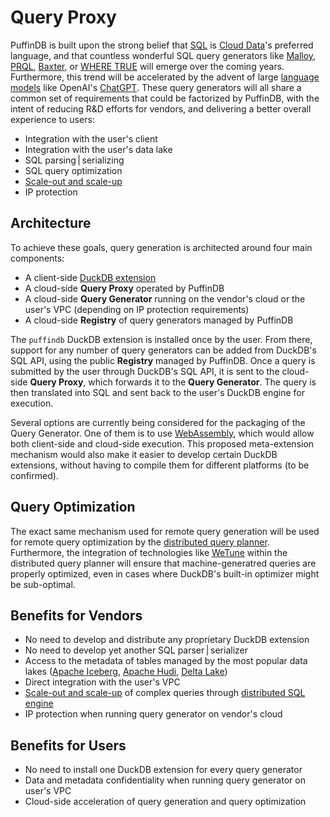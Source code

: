 # Query Proxy

PuffinDB is built upon the strong belief that [SQL](https://en.wikipedia.org/wiki/SQL) is [Cloud Data](../CLOUD.md)'s preferred language, and that countless wonderful SQL query generators like [Malloy](https://www.malloydata.dev/), [PRQL](https://prql-lang.org/), [Baxter](https://baxterhq.com/), or [WHERE TRUE](https://www.wheretrue.com/) will emerge over the coming years. Furthermore, this trend will be accelerated by the advent of large [language models](https://en.wikipedia.org/wiki/Language_model) like OpenAI's [ChatGPT](https://openai.com/blog/chatgpt/). These query generators will all share a common set of requirements that could be factorized by PuffinDB, with the intent of reducing R&D efforts for vendors, and delivering a better overall experience to users:

- Integration with the user's client
- Integration with the user's data lake
- SQL parsing | serializing
- SQL query optimization
- [Scale-out and scale-up](../CLOUD.md#scale-out-and-scale-up)
- IP protection

## Architecture
To achieve these goals, query generation is architected around four main components:
- A client-side [DuckDB extension](Extension.md)
- A cloud-side **Query Proxy** operated by PuffinDB
- A cloud-side **Query Generator** running on the vendor's cloud or the user's VPC (depending on IP protection requirements)
- A cloud-side **Registry** of query generators managed by PuffinDB

The `puffindb` DuckDB extension is installed once by the user. From there, support for any number of query generators can be added from DuckDB's SQL API, using the public **Registry** managed by PuffinDB. Once a query is submitted by the user through DuckDB's SQL API, it is sent to the cloud-side **Query Proxy**, which forwards it to the **Query Generator**. The query is then translated into SQL and sent back to the user's DuckDB engine for execution.

Several options are currently being considered for the packaging of the Query Generator. One of them is to use [WebAssembly](https://webassembly.org/), which would allow both client-side and cloud-side execution. This proposed meta-extension mechanism would also make it easier to develop certain DuckDB extensions, without having to compile them for different platforms (to be confirmed).

## Query Optimization
The exact same mechanism used for remote query generation will be used for remote query optimization by the [distributed query planner](Query%20Planner.md). Furthermore, the integration of technologies like [WeTune](https://ipads.se.sjtu.edu.cn/_media/publications/wetune_final.pdf) within the distributed query planner will ensure that machine-generatred queries are properly optimized, even in cases where DuckDB's built-in optimizer might be sub-optimal.

## Benefits for Vendors
- No need to develop and distribute any proprietary DuckDB extension
- No need to develop yet another SQL parser | serializer
- Access to the metadata of tables managed by the most popular data lakes ([Apache Iceberg](https://iceberg.apache.org/), [Apache Hudi](https://hudi.apache.org/), [Delta Lake](https://delta.io/))
- Direct integration with the user's VPC
- [Scale-out and scale-up](../CLOUD.md#scale-out-and-scale-up) of complex queries through [distributed SQL engine](Query%20Engine.md)
- IP protection when running query generator on vendor's cloud

## Benefits for Users
- No need to install one DuckDB extension for every query generator
- Data and metadata confidentiality when running query generator on user's VPC
- Cloud-side acceleration of query generation and query optimization
